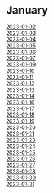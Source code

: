 # January

[2023-01-02](https://currentaffairs.pages.dev/January/2023-01-02)<br>
[2023-01-03](https://currentaffairs.pages.dev/January/2023-01-03)<br>
[2023-01-04](https://currentaffairs.pages.dev/January/2023-01-04)<br>
[2023-01-05](https://currentaffairs.pages.dev/January/2023-01-05)<br>
[2023-01-06](https://currentaffairs.pages.dev/January/2023-01-06)<br>
[2023-01-07](https://currentaffairs.pages.dev/January/2023-01-07)<br>
[2023-01-09](https://currentaffairs.pages.dev/January/2023-01-09)<br>
[2023-01-10](https://currentaffairs.pages.dev/January/2023-01-10) <br>
[2023-01-11](https://currentaffairs.pages.dev/January/2023-01-11)<br>
[2023-01-12](https://currentaffairs.pages.dev/January/2023-01-12)<br>
[2023-01-13](https://currentaffairs.pages.dev/January/2023-01-13)<br>
[2023-01-14](https://currentaffairs.pages.dev/January/2023-01-14)<br>
[2023-01-16](https://currentaffairs.pages.dev/January/2023-01-16)<br>
[2023-01-17](https://currentaffairs.pages.dev/January/2023-01-17)<br>
[2023-01-18](https://currentaffairs.pages.dev/January/2023-01-18)<br>
[2023-01-19](https://currentaffairs.pages.dev/January/2023-01-19)<br>
[2023-01-20](https://currentaffairs.pages.dev/January/2023-01-20)<br>
[2023-01-21](https://currentaffairs.pages.dev/January/2023-01-21)<br>
[2023-01-23](https://currentaffairs.pages.dev/January/2023-01-23)<br>
[2023-01-24](https://currentaffairs.pages.dev/January/2023-01-24)<br>
[2023-01-25](https://currentaffairs.pages.dev/January/2023-01-25)<br>
[2023-01-26](https://currentaffairs.pages.dev/January/2023-01-26)<br>
[2023-01-27](https://currentaffairs.pages.dev/January/2023-01-27)<br>
[2023-01-28](https://currentaffairs.pages.dev/January/2023-01-28)<br>
[2023-01-30](https://currentaffairs.pages.dev/January/2023-01-30)<br>
[2023-01-31](https://currentaffairs.pages.dev/January/2023-01-31)<br>